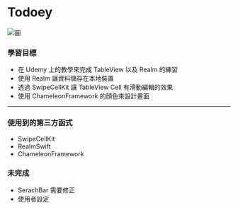 # Todoey
![圖](https://i.imgur.com/siTrQ3N.gif)


### 學習目標
- 在 Udemy 上的教學來完成 TableView 以及 Realm 的練習
- 使用 Realm 讓資料儲存在本地裝置
- 透過 SwipeCellKit 讓 TableView Cell 有滑動編輯的效果
- 使用 ChameleonFramework 的顏色來設計畫面

---

### 使用到的第三方函式

- SwipeCellKit
- RealmSwift
- ChameleonFramework

### 未完成

- SerachBar 需要修正
- 使用者設定
